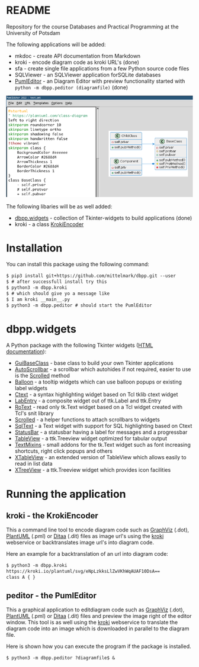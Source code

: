 # README

Repository for the course Databases and Practical Programming at the University of Potsdam

The following applications will be added:

* mkdoc - create API documentation from Markdown
* kroki - encode diagram code as kroki URL's (done)
* sfa   - create single file applications from a few Python source code files
* SQLViewer - an SQLViewer application forSQLite databases
* [PumlEditor](docs/dbpp.peditor.PumlEditor.md) - an Diagram Editor with preview functionality started with `python -m dbpp.peditor (diagramfile)` (done)

![PumlEditor](docs/peditor.png)

The following libaries will be as well added:

* [dbpp.widgets](docs/dbpp.widgets.md) - collection of Tkinter-widgets to build applications (done)
* kroki - a class [KrokiEncoder](https://github.com/mittelmark/dbpp/blob/main/dbpp/kroki/KrokiEncoder.py)

# Installation

You can install this package using the following command:

```
$ pip3 install git+https://github.com/mittelmark/dbpp.git --user
$ # after successfull install try this
$ python3 -m dbpp.kroki
$ # which should give yo a message like 
$ I am kroki __main__.py
$ python3 -m dbpp.peditor # should start the PumlEditor
```

# dbpp.widgets

A Python package with the following Tkinter widgets 
([HTML documentation](http://htmlpreview.github.io/?https://github.com/mittelmark/dbpp/blob/master/docs/dbpp.widgets.html)):

- [GuiBaseClass](docs/dbpp.widgets.GuiBaseClass.md) - base class to build your own Tkinter applications
- [AutoScrollbar](docs/dbpp.widgets.AutoScrollbar.md) - a scrollbar which autohides if not required, easier to use is the [Scrolled](dbpp.widgets.Scrolled.md) method
- [Balloon](docs/dbpp.widgets.Balloon.md) - a tooltip widgets which can use balloon popups or existing label widgets
- [Ctext](docs/dbpp.widgets.Ctext.md) - a syntax highlighting widget based on Tcl tklib ctext widget
- [LabEntry](docs/dbpp.widgets.LabEntry.md) - a composite widget out of ttk.Label and ttk.Entry 
- [RoText](docs/dbpp.widgets.RoText.md) - read only tk.Text widget based on a Tcl widget created with Tcl's snit library
- [Scrolled](docs/dbpp.widgets.Scrolled.md) - a helper functions to attach scrollbars to widgets
- [SqlText](docs/dbpp.widgets.SqlText.md) - a Text widget with support for SQL highlighting based on Ctext
- [StatusBar](docs/dbpp.widgets.StatusBar.md) - a statusbar having a label for messages and a progressbar
- [TableView](docs/dbpp.widgets.TableView.md) - a ttk.Treeview widget optimized for tabular output
- [TextMixins](docs/dbpp.widgets.TextMixins.md) - small addons for the tk.Text widget such as font increasing shortcuts, right click popups and others
- [XTableView](docs/dbpp.widgets.XTableView.md) - an extended version of TableView which allows easily to read in list data
- [XTreeView](docs/dbpp.widgets.XTreeView.md) - a ttk.Treeview widget which provides icon facilities

# Running the application

## kroki - the KrokiEncoder

This a command line tool to encode diagram code such as [GraphViz](https://www.graphviz.org) (.dot), [PlantUML](https://www.plantuml.com) (.pml) or [Ditaa](https://github.com/stathissideris/ditaa) (.dit) files as image url's using the [kroki](https://kroki.io) webservice or backtranslates image url's into diagram code.

Here an example for a backtranslation of an url into diagram code:

```
$ python3 -m dbpp.kroki https://kroki.io/plantuml/svg/eNpLzkksLlZwVKhWqAUAF10DsA==
class A { }
```

## peditor - the PumlEditor

This a graphical application to editdiagram code such as [GraphViz](https://www.graphviz.org) (.dot), [PlantUML](https://www.plantuml.com) (.pml) or [Ditaa](https://github.com/stathissideris/ditaa) (.dit) files
and preview the image right of the editor window. This tool is as well using the [kroki](https://kroki.io) webservice to translate the diagram code
into an image which is downloaded in parallel to the diagram file.

Here is shown how you can execute the program if the package is installed.

```
$ python3 -m dbpp.peditor ?diagramfile$ &
```

